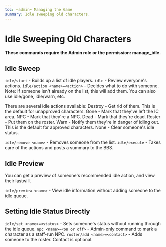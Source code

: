 ```yaml
---
toc: ~admin~ Managing the Game
summary: Idle sweeping old characters.
---
```

# Idle Sweeping Old Characters

**These commands require the Admin role or the permission: manage\_idle.**

## Idle Sweep


`idle/start` - Builds up a list of idle players.
`idle` - Review everyone's actions.
`idle/action <name>=<action>` - Decides what to do with someone.
        Note: If someone isn't already on the list, this will add them.
        You can also use idle/gone, idle/warn, etc.

There are several idle actions available:
        Destroy - Get rid of them.  This is the default for unapproved characters.
        Gone - Mark that they've left the IC area.
        NPC - Mark that they're a NPC.
        Dead - Mark that they're dead.
        Roster - Put them on the roster.
        Warn - Notify them they're in danger of idling out.  This is the default for approved characters.
        None - Clear someone's idle status.

`idle/remove <name>` - Removes someone from the list.
`idle/execute` - Takes care of the actions and posts a summary to the BBS.

## Idle Preview

You can get a preview of someone's recommended idle action, and view their lastwill.

`idle/preview <name>` - View idle information without adding someone to the idle queue.

## Setting Idle Status Directly

`idle/set <name>=<status>` - Sets someone's status without running through the idle queue.
`npc <name>=<on or off>` - Admin-only command to mark a character as a staff-run NPC.
`roster/add <name>=<contact>` - Adds someone to the roster.  Contact is optional.
